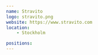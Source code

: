 ```yaml
---
name: Stravito
logo: stravito.png
website: https://www.stravito.com
location:
    - Stockholm

positions:
---
```

